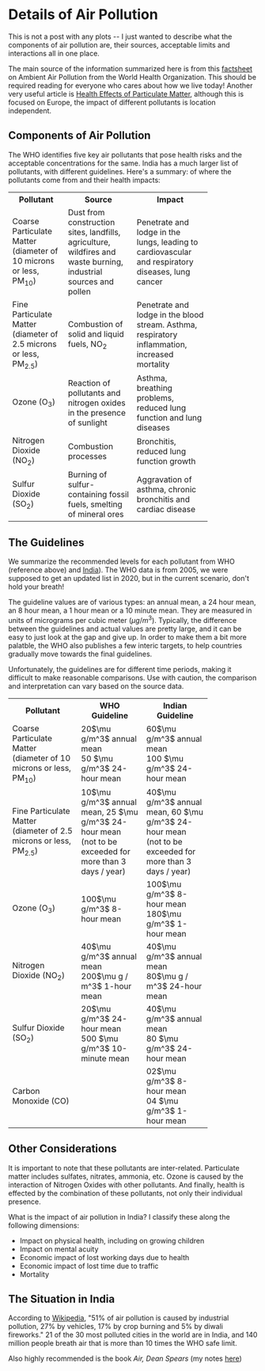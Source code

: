 # Details of Air Pollution 

This is not a post with any plots -- I just wanted to describe what the components of air pollution are, their sources, acceptable limits and interactions all in one place.

The main source of the information summarized here is from this  [factsheet](https://www.who.int/news-room/fact-sheets/detail/ambient-(outdoor)-air-quality-and-health) on
Ambient Air Pollution from the World Health Organization. This should be required reading for  everyone who cares about how we live today! Another very useful article is
[Health Effects of Particulate Matter](https://www.euro.who.int/__data/assets/pdf_file/0006/189051/Health-effects-of-particulate-matter-final-Eng.pdf),
although this is focused on Europe, the impact of different pollutants is location independent.

## Components of Air Pollution

The WHO identifies five key air pollutants that pose health risks and the acceptable concentrations for the same. India has a much larger list of pollutants, with different
guidelines.  Here's a summary: of where the pollutants come from and their health impacts:

<table style=width:80%>
    <tr>
        <th>Pollutant</th>
        <th>Source</th>
        <th>Impact</th>
    <tr>
    <tr>
        <td> Coarse Particulate Matter (diameter of 10 microns or less, PM<sub>10</sub>) </td>
        <td> Dust from construction sites, landfills, agriculture, wildfires and waste burning, industrial sources and pollen</td>
        <td> Penetrate and lodge in the lungs, leading to cardiovascular and respiratory diseases, lung cancer</td>
    </tr>
    <tr>
        <td> Fine Particulate Matter (diameter of 2.5 microns or less, PM<sub>2.5</sub>) </td>
        <td> Combustion of solid and liquid fuels, NO<sub>2</sub> </td>
        <td> Penetrate and lodge in the blood stream. Asthma, respiratory inflammation, increased mortality </td>
    </tr>
    <tr>
        <td> Ozone (O<sub>3</sub>) </td>
        <td> Reaction of pollutants and nitrogen oxides in the presence of sunlight</td>
        <td> Asthma, breathing problems, reduced lung function and lung diseases </td>
    </tr>
    <tr>
        <td> Nitrogen Dioxide (NO<sub>2</sub>) </td>
        <td> Combustion processes</td>
        <td> Bronchitis, reduced lung function growth</td>
    </tr>
    <tr>
        <td> Sulfur Dioxide (SO<sub>2</sub>) </td>
        <td> Burning of sulfur-containing fossil fuels, smelting of mineral ores</td>
        <td> Aggravation of asthma, chronic bronchitis and cardiac disease</td>
    </tr>
</table>

## The Guidelines

We summarize the recommended levels for each pollutant from WHO (reference above) and [India](http://cpcbenvis.nic.in/airpollution/standard.htm)).
The WHO data is from 2005, we were supposed to get an updated list in 2020, but in the current scenario, don't hold your breath!

The guideline values are of various types: an annual mean, a 24 hour mean, an 8 hour mean, a 1 hour mean or a 10 minute mean. They are measured in units of micrograms per
cubic meter ($\mu g/m^3$). Typically, the difference  between the guidelines and actual values are pretty large, and it can be easy to just look at the gap and give up.
In order to make them a bit more palatble, the WHO also publishes a few interic targets, to help countries gradually move towards the final guidelines. 

Unfortunately, the guidelines are for different time periods, making it difficult to make reasonable comparisons. Use with caution, the comparison and interpretation can
vary based on the source data.

<table style=width:80%>
    <tr>
        <th>Pollutant</th>
        <th>WHO Guideline</th>
        <th>Indian Guideline</th>
    <tr>
    <tr>
        <td> Coarse Particulate Matter (diameter of 10 microns or less, PM<sub>10</sub>) </td>
        <td> 20$\mu g/m^3$ annual mean <br> 50 $\mu g/m^3$ 24-hour mean </td>
        <td> 60$\mu g/m^3$ annual mean <br> 100 $\mu g/m^3$ 24-hour mean </td>
    </tr>
    <tr>
        <td> Fine Particulate Matter (diameter of 2.5 microns or less, PM<sub>2.5</sub>) </td>
        <td> 10$\mu g/m^3$ annual mean, 25 $\mu g/m^3$ 24-hour mean <br>(not to be exceeded for more than 3 days / year) </td>
        <td> 40$\mu g/m^3$ annual mean, 60 $\mu g/m^3$ 24-hour mean <br>(not to be exceeded for more than 3 days / year) </td>
    </tr>
    <tr>
        <td> Ozone (O<sub>3</sub>) </td>
        <td> 100$\mu g/m^3$ 8-hour mean </td>
        <td> 100$\mu g/m^3$ 8-hour mean <br> 180$\mu g/m^3$ 1-hour mean </td>
    </tr>
    <tr>
        <td> Nitrogen Dioxide (NO<sub>2</sub>) </td>
        <td> 40$\mu g/m^3$ annual  mean <br> 200$\mu g / m^3$ 1-hour mean</td>
        <td> 40$\mu g/m^3$ annual  mean <br> 80$\mu g / m^3$ 24-hour mean</td>
    </tr>
    <tr>
        <td> Sulfur Dioxide (SO<sub>2</sub>) </td>
        <td> 20$\mu g/m^3$ 24-hour mean <br> 500 $\mu g/m^3$ 10-minute mean </td>
        <td> 40$\mu g/m^3$ annual mean <br> 80 $\mu g/m^3$ 24-hour mean </td>
    </tr>
    <tr>
        <td> Carbon Monoxide (CO) </td>
        <td> </td>
        <td> 02$\mu g/m^3$ 8-hour mean <br> 04 $\mu g/m^3$ 1-hour mean </td>
    </tr>
</table>

## Other Considerations
It is important to note that these pollutants are inter-related. Particulate matter includes sulfates, nitrates, ammonia, etc. Ozone is
caused by the interaction of Nitrogen Oxides with other pollutants. And finally, health is effected by the combination of these pollutants, 
not only their individual presence. 

What is the impact of air pollution in India? I classify these along the following dimensions:
* Impact on physical health, including on growing children
* Impact on mental acuity
* Economic impact of lost working days due to health
* Economic impact of lost time due to traffic
* Mortality

## The Situation in India
According to [Wikipedia](https://en.wikipedia.org/wiki/Air_pollution_in_India), "51% of air pollution is caused by industrial pollution, 27% by vehicles,
17% by crop burning and 5% by diwali fireworks." 21 of the 30 most polluted cities in the world are in India, and 140 million people breath air that is more 
than 10 times the WHO safe limit.

Also highly recommended is the book _Air, Dean Spears_ (my notes [here](https://shrirang.karandikar.org/2020/01/17/air-dean-spears/))
